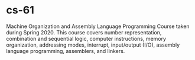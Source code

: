 # cs-61
Machine Organization and Assembly Language Programming Course taken during Spring 2020. This course covers number representation, combination and sequential logic, computer instructions, memory organization, addressing modes, interrupt, input/output (I/O), assembly language programming, assemblers, and linkers.
